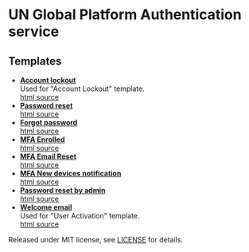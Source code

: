 # UN Global Platform Authentication service

## Templates
- __[Account lockout](https://unglobalplatform.github.io/okta-templates/email-account-lockout.html)__<br />
  Used for "Account Lockout" template.<br />
  [html source](email-account-lockout.html)
- __[Password reset](https://unglobalplatform.github.io/okta-templates/email-account-password-reset-en.html)__<br />
  [html source](email-account-password-reset-en.html)
- __[Forgot password](https://unglobalplatform.github.io/okta-templates/email-forgot-password.html)__<br />
  [html source](email-forgot-password.html)
- __[MFA Enrolled](https://unglobalplatform.github.io/okta-templates/email-mfa-enrolled.html)__<br />
  [html source](email-mfa-enrolled.html)
- __[MFA Email Reset](https://unglobalplatform.github.io/okta-templates/email-mfa-reset.html)__<br />
  [html source](email-mfa-reset.html)
- __[MFA New devices notification](https://unglobalplatform.github.io/okta-templates/email-new-devices-notification.html)__<br />
  [html source](email-new-devices-notification.html)
- __[Password reset by admin](https://unglobalplatform.github.io/okta-templates/email-password-reset-by-admin.html)__<br />
  [html source](email-password-reset-by-admin.html)
- __[Welcome email](https://unglobalplatform.github.io/okta-templates/email-welcome-en.html)__<br />
  Used for "User Activation" template.<br />
  [html source](email-welcome-en.html)

Released under MIT license, see [LICENSE](LICENSE.md) for details.
